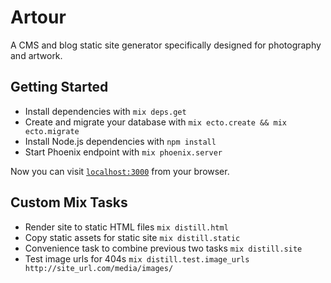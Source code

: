 # Artour

A CMS and blog static site generator specifically designed for photography and artwork.

## Getting Started
  * Install dependencies with `mix deps.get`
  * Create and migrate your database with `mix ecto.create && mix ecto.migrate`
  * Install Node.js dependencies with `npm install`
  * Start Phoenix endpoint with `mix phoenix.server`

Now you can visit [`localhost:3000`](http://localhost:3000) from your browser.

## Custom Mix Tasks
  * Render site to static HTML files `mix distill.html`
  * Copy static assets for static site `mix distill.static`
  * Convenience task to combine previous two tasks `mix distill.site`
  * Test image urls for 404s `mix distill.test.image_urls http://site_url.com/media/images/`
